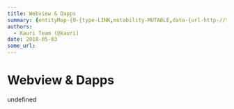 ```yaml
---
title: Webview & Dapps
summary: {entityMap-{0-{type-LINK,mutability-MUTABLE,data-{url-http-//truffleframework.com/,target-_self}},blocks-[{key-foo,text-Web3.js-enabled browser,type-header-two,depth-0,inlineStyleRanges-,entityRanges-,data-{}},{key-ajm6m,text-Toshi contains a Webview into which a web3.js instance is injected and hooked into your Toshi account. When developing a DApp, you can treat it just like any other web3.js instance - there is no Toshi-specific functionality.,type-unstyled,depth-0,inlineStyleRanges-,entityRa
authors:
  - Kauri Team (@kauri)
date: 2018-05-03
some_url: 
---
```


# Webview & Dapps

undefined